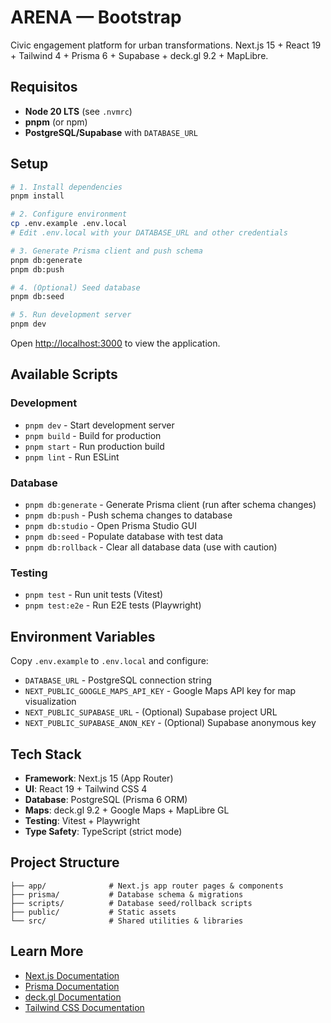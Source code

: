 # ARENA — Bootstrap

Civic engagement platform for urban transformations. Next.js 15 + React 19 + Tailwind 4 + Prisma 6 + Supabase + deck.gl 9.2 + MapLibre.

## Requisitos

- **Node 20 LTS** (see `.nvmrc`)
- **pnpm** (or npm)
- **PostgreSQL/Supabase** with `DATABASE_URL`

## Setup

```bash
# 1. Install dependencies
pnpm install

# 2. Configure environment
cp .env.example .env.local
# Edit .env.local with your DATABASE_URL and other credentials

# 3. Generate Prisma client and push schema
pnpm db:generate
pnpm db:push

# 4. (Optional) Seed database
pnpm db:seed

# 5. Run development server
pnpm dev
```

Open [http://localhost:3000](http://localhost:3000) to view the application.

## Available Scripts

### Development
- `pnpm dev` - Start development server
- `pnpm build` - Build for production
- `pnpm start` - Run production build
- `pnpm lint` - Run ESLint

### Database
- `pnpm db:generate` - Generate Prisma client (run after schema changes)
- `pnpm db:push` - Push schema changes to database
- `pnpm db:studio` - Open Prisma Studio GUI
- `pnpm db:seed` - Populate database with test data
- `pnpm db:rollback` - Clear all database data (use with caution)

### Testing
- `pnpm test` - Run unit tests (Vitest)
- `pnpm test:e2e` - Run E2E tests (Playwright)

## Environment Variables

Copy `.env.example` to `.env.local` and configure:

- `DATABASE_URL` - PostgreSQL connection string
- `NEXT_PUBLIC_GOOGLE_MAPS_API_KEY` - Google Maps API key for map visualization
- `NEXT_PUBLIC_SUPABASE_URL` - (Optional) Supabase project URL
- `NEXT_PUBLIC_SUPABASE_ANON_KEY` - (Optional) Supabase anonymous key

## Tech Stack

- **Framework**: Next.js 15 (App Router)
- **UI**: React 19 + Tailwind CSS 4
- **Database**: PostgreSQL (Prisma 6 ORM)
- **Maps**: deck.gl 9.2 + Google Maps + MapLibre GL
- **Testing**: Vitest + Playwright
- **Type Safety**: TypeScript (strict mode)

## Project Structure

```
├── app/              # Next.js app router pages & components
├── prisma/           # Database schema & migrations
├── scripts/          # Database seed/rollback scripts
├── public/           # Static assets
└── src/              # Shared utilities & libraries
```

## Learn More

- [Next.js Documentation](https://nextjs.org/docs)
- [Prisma Documentation](https://www.prisma.io/docs)
- [deck.gl Documentation](https://deck.gl)
- [Tailwind CSS Documentation](https://tailwindcss.com/docs)

